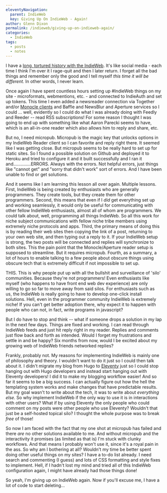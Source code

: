 ```yaml
---
eleventyNavigation:
  parent: IndieWeb
  key: Giving Up On IndieWeb - Again!
author: Glenn Dixon
permalink: /indieweb/giving-up-on-indieweb-again/
categories:
  - IndieWeb
tags:
  - posts
  - notes
---
```

I have a [long, tortured history with the IndieWeb](https://glenn.thedixons.net/giving-up-on-indieweb). It's like social media - each time I think I'm over it I rage-quit and then I later return. I forget all the bad things and remember only the good and I tell myself *this time it will be different.* In other words, I never learn.

Once again I have spent countless hours setting up #IndieWeb things on my site - microformats, webmentions, etc. - and connected to IndieAuth and set up tokens. This time I even added a newsreader connection via Together and/or [Monocle clients](https://monocle.p3k.io) and Baffle and NewsBlur and Aperture services so I could ... well, evidently so I could do what I was already doing with Feedly and Reeder -- read RSS subscriptions! For some reason I thought I was going to end up with something like what Aaron Parecki seems to have, which is an all-in-one reader which also allows him to reply and share, etc. 

But no, I need micropub. Micropub is the magic key that unlocks options in my IndieWeb Reader client so I can favorite and reply right there. It seemed like I was getting close. But micropub seems to be really hard to set up for static sites. So I found a possible solution on Github and deployed it to Heroku and tried to configure it and it built successfully and I ran it and..............ERRORS. Always with the errors. Not helpful errors, just things like "cannot get" and "sorry that didn't work" sort of errors. And I have been unable to find or get solutions.

And it seems like I am learning this lesson all over again. Multiple lessons. First, IndieWeb is being created by enthusiasts who are generally programmers. They create tools, but they create them for other programmers. Second, this means that even if I *did* get everything set up and working seamlessly, it would only be useful for communicating with other fellow IndieWeb enthusiasts, almost all of whom are programmers. We could talk about, well, programming all things IndieWeb. So all this work for niche subject communications with fellow niche tribe members using extremely niche protocols and apps. Third, the primary means of doing this is by reading their web sites then copying the link of a post, returning to your own web site, and then typing out a reply to it. If your IndieWeb setup is strong, the two posts will be connected and replies will synchronize to both sites. This the pain point that the Monocle/Aperture reader setup is supposed to streamline. But it requires micropub. Fourth, as a summary, a lot of hours to enable talking to a few people about obscure things using obscure tech that is extremely difficult if not impossible to set up. 

THIS. This is why people put up with all the bullshit and surveillance of 'silo' communities. Because they're not programmers! Even enthusiasts like myself (who happens to have front end web dev experience) are only willing to go so far to move away from said silos. For enthusiasts such as us, the IndieWeb is really going to have to develop one-click install solutions. Hell, even in the programmer community IndieWeb is extremely niche! If you can't get better adoption there, why expect it to happen with people who can not, in fact, write programs in javascript?

But I do have to stop and think -- what if someone drops a solution in my lap in the next few days. Things are fixed and working. I can read through IndieWeb feeds and just hit reply right in my reader. Replies and comments just flow back and forth as intended. Would I forget my frustrations and settle in and be happy? Six months from now, would I be excited about my growing web of IndieWeb friends networked replies?

Frankly, probably not. My reasons for implementing IndieWeb is mainly one of philosophy and theory. I wouldn't want to do it just so I could then talk about it. I didn't migrate my blog from Hugo to [Eleventy](https://11ty.io) just so I could stop hanging out with Hugo developers and instead start hanging out with Eleventy developers! I did it to make my blogging workflow easier! And so far it seems to be a big success. I can actually figure out how the hell the templating system works and make changes that have predictable results. But my goal wasn't to write about the tech, it was to write about *everything else.* So why implement IndieWeb if the only way to use it is in interactions with other users? What if by using Eleventy the only people who could comment on my posts were other people who use Eleventy? Wouldn't that just be a self-hosted topical silo? I thought the whole purpose was to break *free* of those!

So now I am faced with the fact that my one shot at micropub has failed and there *are* no other solutions available to me. And without micropub and the interactivity it promises (as limited as that is) I'm stuck with clunky workflows. And that means I probably won't use it, since it's a royal pain in the ass. So why am I bothering at all? Wouldn't my time be better spent doing other useful things on my sites? I have a to-do list already. I need search and commenting (I guess) and lots of CSS formatting and style fixes to implement. Hell, if I hadn't lost my mind and tried all of this IndieWeb configuration again, I might have already had those things done!

So yeah, I'm giving up on IndieWeb again. Now if you'll excuse me, I have a lot of code to start deleting...